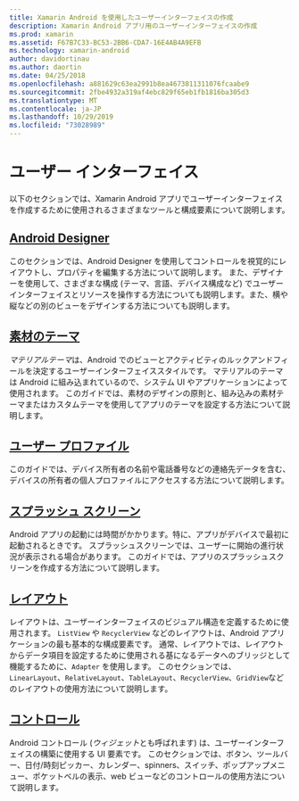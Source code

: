 ```yaml
---
title: Xamarin Android を使用したユーザーインターフェイスの作成
description: Xamarin Android アプリ用のユーザーインターフェイスの作成
ms.prod: xamarin
ms.assetid: F67B7C33-BC53-2BB6-CDA7-16E4AB4A9EFB
ms.technology: xamarin-android
author: davidortinau
ms.author: daortin
ms.date: 04/25/2018
ms.openlocfilehash: a881629c63ea2991b8ea4673811311076fcaabe9
ms.sourcegitcommit: 2fbe4932a319af4ebc829f65eb1fb1816ba305d3
ms.translationtype: MT
ms.contentlocale: ja-JP
ms.lasthandoff: 10/29/2019
ms.locfileid: "73028989"
---
```

# <a name="user-interface"></a>ユーザー インターフェイス

以下のセクションでは、Xamarin Android アプリでユーザーインターフェイスを作成するために使用されるさまざまなツールと構成要素について説明します。

## <a name="android-designerandroiduser-interfaceandroid-designerindexmd"></a>[Android Designer](~/android/user-interface/android-designer/index.md)

このセクションでは、Android Designer を使用してコントロールを視覚的にレイアウトし、プロパティを編集する方法について説明します。 また、デザイナーを使用して、さまざまな構成 (テーマ、言語、デバイス構成など) でユーザーインターフェイスとリソースを操作する方法についても説明します。また、横や縦などの別のビューをデザインする方法についても説明します。

## <a name="material-themeandroiduser-interfacematerial-thememd"></a>[素材のテーマ](~/android/user-interface/material-theme.md)

*マテリアルテーマ*は、Android でのビューとアクティビティのルックアンドフィールを決定するユーザーインターフェイススタイルです。 マテリアルのテーマは Android に組み込まれているので、システム UI やアプリケーションによって使用されます。 このガイドでは、素材のデザインの原則と、組み込みの素材テーマまたはカスタムテーマを使用してアプリのテーマを設定する方法について説明します。

## <a name="user-profileandroiduser-interfaceuser-profilemd"></a>[ユーザー プロファイル](~/android/user-interface/user-profile.md)

このガイドでは、デバイス所有者の名前や電話番号などの連絡先データを含む、デバイスの所有者の個人プロファイルにアクセスする方法について説明します。

## <a name="splash-screenandroiduser-interfacesplash-screenmd"></a>[スプラッシュ スクリーン](~/android/user-interface/splash-screen.md)

Android アプリの起動には時間がかかります。特に、アプリがデバイスで最初に起動されるときです。 スプラッシュスクリーンでは、ユーザーに開始の進行状況が表示される場合があります。 このガイドでは、アプリのスプラッシュスクリーンを作成する方法について説明します。

## <a name="layoutsandroiduser-interfacelayoutsindexmd"></a>[レイアウト](~/android/user-interface/layouts/index.md)

レイアウトは、ユーザーインターフェイスのビジュアル構造を定義するために使用されます。
`ListView` や `RecyclerView` などのレイアウトは、Android アプリケーションの最も基本的な構成要素です。 通常、レイアウトでは、レイアウトからデータ項目を設定するために使用される基になるデータへのブリッジとして機能するために、`Adapter` を使用します。 このセクションでは、`LinearLayout`、`RelativeLayout`、`TableLayout`、`RecyclerView`、`GridView`などのレイアウトの使用方法について説明します。

## <a name="controlsandroiduser-interfacecontrolsindexmd"></a>[コントロール](~/android/user-interface/controls/index.md)

Android コントロール (*ウィジェット*とも呼ばれます) は、ユーザーインターフェイスの構築に使用する UI 要素です。 このセクションでは、ボタン、ツールバー、日付/時刻ピッカー、カレンダー、spinners、スイッチ、ポップアップメニュー、ポケットベルの表示、web ビューなどのコントロールの使用方法について説明します。
